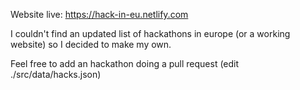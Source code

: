 Website live: https://hack-in-eu.netlify.com

I couldn't find an updated list of hackathons in europe (or a working website) so I decided to make my own.

Feel free to add an hackathon doing a pull request (edit ./src/data/hacks.json)
